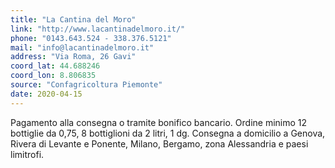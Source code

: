 ```yaml
---
title: "La Cantina del Moro"
link: "http://www.lacantinadelmoro.it/"
phone: "0143.643.524 - 338.376.5121"
mail: "info@lacantinadelmoro.it"
address: "Via Roma, 26 Gavi"
coord_lat: 44.688246
coord_lon: 8.806835
source: "Confagricoltura Piemonte"
date: 2020-04-15
---
```


Pagamento alla consegna o tramite bonifico bancario.
Ordine minimo 12 bottiglie da 0,75,  8 bottiglioni da 2 litri, 1 dg.
Consegna a domicilio a Genova, Rivera di Levante e Ponente, Milano, Bergamo, zona Alessandria e paesi limitrofi.